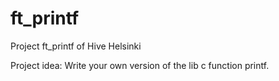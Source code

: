 # ft_printf
Project ft_printf of Hive Helsinki

Project idea:
Write your own version of the lib c function printf.
